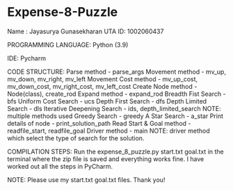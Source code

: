 # Expense-8-Puzzle

Name  : Jayasurya Gunasekharan
UTA ID: 1002060437

PROGRAMMING LANGUAGE:
Python (3.9)

IDE:
Pycharm

CODE STRUCTURE:
Parse method               - parse_args
Movement method            - mv_up, mv_down, mv_right, mv_left
Movement Cost method       - mv_up_cost, mv_down_cost, mv_right_cost, mv_left_cost
Create Node method         - Node(class), create_rod
Expand method              - expand_rod
Breadth Fist Search        - bfs
Uniform Cost Search        - ucs
Depth First Search         - dfs
Depth Limited Search       - dls
Iterative Deepening Search - ids, depth_limited_search NOTE: multiple methods used
Greedy Search              - greedy
A Star Search              - a_star
Print details of node      - print_solution_path
Read Start & Goal method   - readfile_start, readfile_goal
Driver method              - main NOTE: driver method which select the type of search for the solution.


COMPILATION STEPS:
Run the expense_8_puzzle.py start.txt goal.txt <method> <dump-flag> in the terminal where the zip file is saved and everything works fine.
I have worked out all the steps in PyCharm.

NOTE: Please use my start.txt goal.txt files. Thank you!
